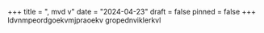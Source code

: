 +++
title = ", mvd v"
date = "2024-04-23"
draft = false
pinned = false
+++
ldvnmpeordgoekvmjpraoekv
gropednviklerkvl